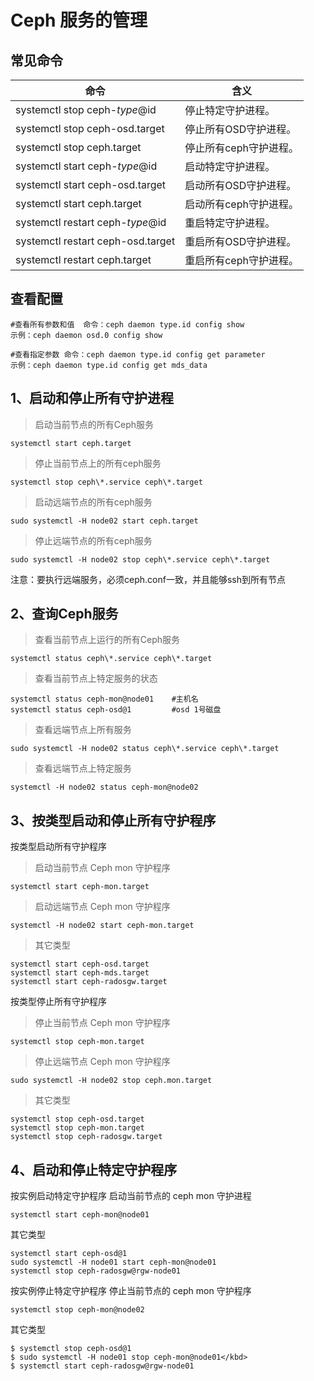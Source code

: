 Ceph 服务的管理
===

常见命令
---
| 命令 | 含义 |
|-----|------|
| systemctl stop ceph-$type@$id | 停止特定守护进程。 |
| systemctl stop ceph-osd.target | 停止所有OSD守护进程。 |
| systemctl stop ceph.target | 停止所有ceph守护进程。 |
| systemctl start ceph-$type@$id | 启动特定守护进程。 |
| systemctl start ceph-osd.target | 启动所有OSD守护进程。 |
| systemctl start ceph.target | 启动所有ceph守护进程。 |
| systemctl restart ceph-$type@$id | 重启特定守护进程。 |
| systemctl restart ceph-osd.target | 重启所有OSD守护进程。 |
| systemctl restart ceph.target | 重启所有ceph守护进程。 |

查看配置
---
```
#查看所有参数和值  命令：ceph daemon type.id config show		
示例：ceph daemon osd.0 config show

#查看指定参数 命令：ceph daemon type.id config get parameter	
示例：ceph daemon type.id config get mds_data
```

1、启动和停止所有守护进程
---

> 启动当前节点的所有Ceph服务
```
systemctl start ceph.target
```

> 停止当前节点上的所有ceph服务
```
systemctl stop ceph\*.service ceph\*.target
```

> 启动远端节点的所有ceph服务
```
sudo systemctl -H node02 start ceph.target
```

> 停止远端节点的所有ceph服务
```
sudo systemctl -H node02 stop ceph\*.service ceph\*.target
```
注意：要执行远端服务，必须ceph.conf一致，并且能够ssh到所有节点


2、查询Ceph服务
---
> 查看当前节点上运行的所有Ceph服务
```
systemctl status ceph\*.service ceph\*.target
```

> 查看当前节点上特定服务的状态
```
systemctl status ceph-mon@node01    #主机名
systemctl status ceph-osd@1         #osd 1号磁盘
```  

> 查看远端节点上所有服务
```
sudo systemctl -H node02 status ceph\*.service ceph\*.target
```

> 查看远端节点上特定服务
```
systemctl -H node02 status ceph-mon@node02
```

3、按类型启动和停止所有守护程序
---
按类型启动所有守护程序
> 启动当前节点 Ceph mon 守护程序
```
systemctl start ceph-mon.target
```

> 启动远端节点 Ceph mon 守护程序
```
systemctl -H node02 start ceph-mon.target
```

> 其它类型
```
systemctl start ceph-osd.target
systemctl start ceph-mds.target
systemctl start ceph-radosgw.target
```

按类型停止所有守护程序
> 停止当前节点 Ceph mon 守护程序
```
systemctl stop ceph-mon.target
```

> 停止远端节点 Ceph mon 守护程序
```
sudo systemctl -H node02 stop ceph.mon.target
```

> 其它类型
```
systemctl stop ceph-osd.target
systemctl stop ceph-mon.target
systemctl stop ceph-radosgw.target
```

4、启动和停止特定守护程序
---
按实例启动特定守护程序
启动当前节点的 ceph mon 守护进程
```
systemctl start ceph-mon@node01
```

其它类型
```
systemctl start ceph-osd@1
sudo systemctl -H node01 start ceph-mon@node01
systemctl stop ceph-radosgw@rgw-node01
```

按实例停止特定守护程序
停止当前节点的 ceph mon 守护程序
```
systemctl stop ceph-mon@node02
```

其它类型  
```
$ systemctl stop ceph-osd@1
$ sudo systemctl -H node01 stop ceph-mon@node01</kbd>
$ systemctl start ceph-radosgw@rgw-node01
```  
